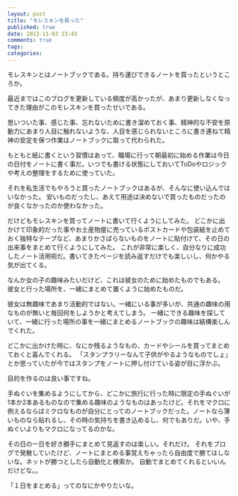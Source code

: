 ```yaml
---
layout: post
title: "モレスキンを買った"
published: true
date: 2013-11-03 23:43
comments: true
tags: 
categories: 
---
```


モレスキンとはノートブックである。持ち運びできるノートを買ったというところか。

最近まではこのブログを更新している頻度が高かったが、あまり更新しなくなってきた理由がこのモレスキンを買ったせいである。

思いついた事、感じた事、忘れないために書き溜めておく事、精神的な不安を原動力にあまり人目に触れないような、人目を感じられないところに書き連ねて精神の安定を保つ作業はノートブックに取って代わられた。

もともと紙に書くという習慣はあって、職場に行って朝最初に始める作業は今日の日付をノートに書く事だ。いつでも書ける状態にしておいてToDoやロジックや考えの整理をするために使っていた。

それを私生活でもやろうと買ったノートブックはあるが、そんなに使い込んではいなかった。
安いものだったし、あえて用途は決めないで買ったものだったのが良くなかったのか使わなかった。


だけどもモレスキンを買ってノートに書いて行くようにしてみた。
どこかに出かけて印象的だった事やお土産物屋に売っているポストカードや包装紙を止めておく独特なテープなど、あまりかさばらないものをノートに貼付けて、その日の出来事をまとめて行くようにしてみた。
これが非常に楽しく、自分なりに成功したノート活用術だ。書いてきたページを読み返すだけでも楽しいし、何かやる気が出てくる。


なんか女の子の趣味みたいだけど、これは彼女のために始めたものでもある。
彼女と行った場所を、一緒にまとめて置くように始めたものだ。

彼女は無趣味であまり活動的ではない。一緒にいる事が多いが、共通の趣味の用なものが無いと毎回何をしようかと考えてしまう。
一緒にできる趣味を探していて、一緒に行った場所の事を一緒にまとめるノートブックの趣味は結構楽しんでくれた。

どこかに出かけた時に、なにか残るようなもの、カードやシールを買ってまとめておくと喜んでくれる。
「スタンプラリーなんて子供がやるようなものでしょ」とか思っていたが今ではスタンプをノートに押し付けている姿が目に浮かぶ。

目的を作るのは良い事ですね。

手ぬぐいを集めるようにしてから、どこかに旅行に行った時に限定の手ぬぐいが1本か2本あるものなので集める趣味のようなものはあったけど。それをマクロに例えるならばミクロなものが自分にとってのノートブックだった。ノートなら薄いものなら貼れるし、その時の気持ちを書き込めるし、何でもありだ。いや、手ぬぐいよりもマクロになってるのかな。

その日の一日を好き勝手にまとめて見返すのは楽しい。それだけ。
それをブログで発散していたけど、ノートにまとめる事覚えちゃったら自由度で勝てはしないな。ネットが勝つとしたら自動化と検索か。
自動でまとめてくれるといいんだけどな。。

「１日をまとめる」ってのなにかやりたいな。
